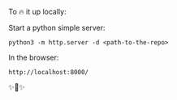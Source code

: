 To 🔥 it up locally:

Start a python simple server:
```
python3 -m http.server -d <path-to-the-repo>
```

In the browser:
```
http://localhost:8000/
```

✨🎹✨
